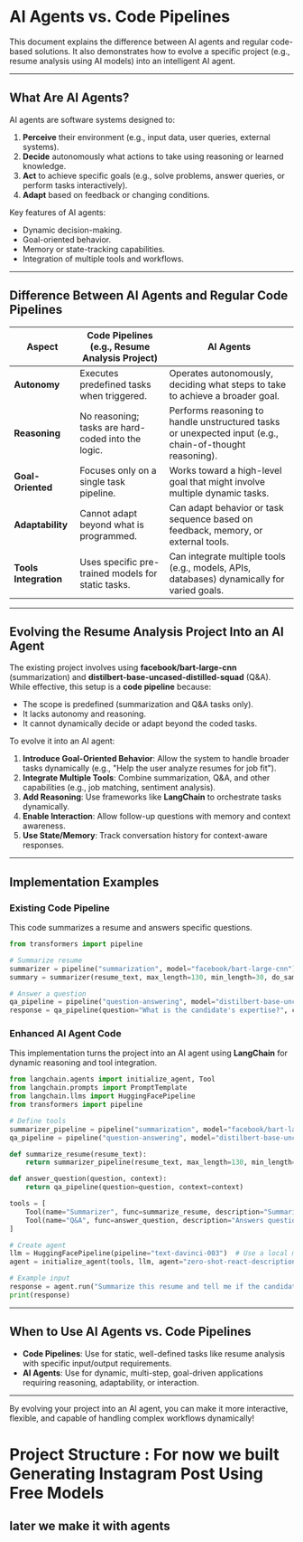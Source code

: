 # AI Agents vs. Code Pipelines

This document explains the difference between AI agents and regular code-based solutions. It also demonstrates how to evolve a specific project (e.g., resume analysis using AI models) into an intelligent AI agent.

---

## **What Are AI Agents?**

AI agents are software systems designed to:

1. **Perceive** their environment (e.g., input data, user queries, external systems).
2. **Decide** autonomously what actions to take using reasoning or learned knowledge.
3. **Act** to achieve specific goals (e.g., solve problems, answer queries, or perform tasks interactively).
4. **Adapt** based on feedback or changing conditions.

Key features of AI agents:
- Dynamic decision-making.
- Goal-oriented behavior.
- Memory or state-tracking capabilities.
- Integration of multiple tools and workflows.

---

## **Difference Between AI Agents and Regular Code Pipelines**

| **Aspect**              | **Code Pipelines (e.g., Resume Analysis Project)** | **AI Agents**                                                                                      |
|-------------------------|-----------------------------------------------------|----------------------------------------------------------------------------------------------------|
| **Autonomy**            | Executes predefined tasks when triggered.           | Operates autonomously, deciding what steps to take to achieve a broader goal.                     |
| **Reasoning**           | No reasoning; tasks are hard-coded into the logic.  | Performs reasoning to handle unstructured tasks or unexpected input (e.g., chain-of-thought reasoning). |
| **Goal-Oriented**       | Focuses only on a single task pipeline.             | Works toward a high-level goal that might involve multiple dynamic tasks.                          |
| **Adaptability**        | Cannot adapt beyond what is programmed.             | Can adapt behavior or task sequence based on feedback, memory, or external tools.                 |
| **Tools Integration**   | Uses specific pre-trained models for static tasks.  | Can integrate multiple tools (e.g., models, APIs, databases) dynamically for varied goals.        |

---

## **Evolving the Resume Analysis Project Into an AI Agent**

The existing project involves using **facebook/bart-large-cnn** (summarization) and **distilbert-base-uncased-distilled-squad** (Q&A). While effective, this setup is a **code pipeline** because:
- The scope is predefined (summarization and Q&A tasks only).
- It lacks autonomy and reasoning.
- It cannot dynamically decide or adapt beyond the coded tasks.

To evolve it into an AI agent:
1. **Introduce Goal-Oriented Behavior**: Allow the system to handle broader tasks dynamically (e.g., "Help the user analyze resumes for job fit").
2. **Integrate Multiple Tools**: Combine summarization, Q&A, and other capabilities (e.g., job matching, sentiment analysis).
3. **Add Reasoning**: Use frameworks like **LangChain** to orchestrate tasks dynamically.
4. **Enable Interaction**: Allow follow-up questions with memory and context awareness.
5. **Use State/Memory**: Track conversation history for context-aware responses.

---

## **Implementation Examples**

### **Existing Code Pipeline**
This code summarizes a resume and answers specific questions.

```python
from transformers import pipeline

# Summarize resume
summarizer = pipeline("summarization", model="facebook/bart-large-cnn")
summary = summarizer(resume_text, max_length=130, min_length=30, do_sample=False)

# Answer a question
qa_pipeline = pipeline("question-answering", model="distilbert-base-uncased-distilled-squad")
response = qa_pipeline(question="What is the candidate's expertise?", context=resume_text)
```

### **Enhanced AI Agent Code**
This implementation turns the project into an AI agent using **LangChain** for dynamic reasoning and tool integration.

```python
from langchain.agents import initialize_agent, Tool
from langchain.prompts import PromptTemplate
from langchain.llms import HuggingFacePipeline
from transformers import pipeline

# Define tools
summarizer_pipeline = pipeline("summarization", model="facebook/bart-large-cnn")
qa_pipeline = pipeline("question-answering", model="distilbert-base-uncased-distilled-squad")

def summarize_resume(resume_text):
    return summarizer_pipeline(resume_text, max_length=130, min_length=30, do_sample=False)

def answer_question(question, context):
    return qa_pipeline(question=question, context=context)

tools = [
    Tool(name="Summarizer", func=summarize_resume, description="Summarizes resumes."),
    Tool(name="Q&A", func=answer_question, description="Answers questions about resumes.")
]

# Create agent
llm = HuggingFacePipeline(pipeline="text-davinci-003")  # Use a local model
agent = initialize_agent(tools, llm, agent="zero-shot-react-description", verbose=True)

# Example input
response = agent.run("Summarize this resume and tell me if the candidate is a good fit for a software developer role.")
print(response)
```

---

## **When to Use AI Agents vs. Code Pipelines**

- **Code Pipelines**: Use for static, well-defined tasks like resume analysis with specific input/output requirements.
- **AI Agents**: Use for dynamic, multi-step, goal-driven applications requiring reasoning, adaptability, or interaction.

---

By evolving your project into an AI agent, you can make it more interactive, flexible, and capable of handling complex workflows dynamically!

# Project Structure : For now we built Generating Instagram Post Using Free Models
## later we make it with agents

